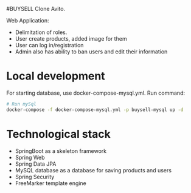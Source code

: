 #BUYSELL
Clone Avito.

Web Application:
* Delimitation of roles.
* User create products, added image for them
* User can log in/registration
* Admin also has ability to ban users and edit their information

# Local development
For starting database, use docker-compose-mysql.yml. Run command:
```bash
# Run mySql
docker-compose -f docker-compose-mysql.yml -p buysell-mysql up -d    
```

# Technological stack
- SpringBoot as a skeleton framework
- Spring Web
- Spring Data JPA
- MySQL database as a database for saving products and users
- Spring Security
- FreeMarker template engine

[//]: <> (https://www.youtube.com/playlist?list=PLMN3dELi3-VdVo8NGOYqaOLC2alq6ZmSh)

